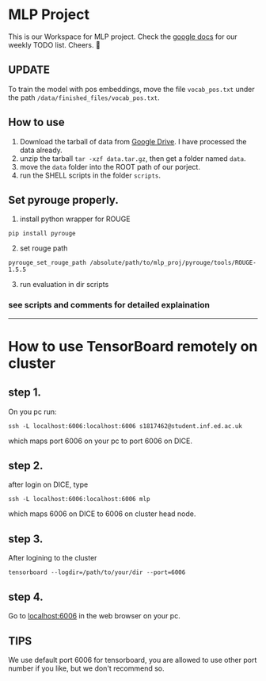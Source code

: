 # MLP Project
This is our Workspace for MLP project. Check the [google docs](https://docs.google.com/document/d/1E2p1h7s7PhCX-CSWkcq4TnxyZOLhmIXH6-iZFe6VzN4/edit?usp=sharing) for our weekly TODO list. Cheers. 🍺

## UPDATE
To train the model with pos embeddings, move the file `vocab_pos.txt` under the path `/data/finished_files/vocab_pos.txt`.

## How to use
1. Download the tarball of data from [Google Drive](https://drive.google.com/file/d/161iKccsFBqHAiuvRU1AP-6x89z07xEqN/view?usp=sharing). I have processed the data already.
2. unzip the tarball `tar -xzf data.tar.gz`, then get a folder named `data`.
3. move the `data` folder into the ROOT path of our porject.
3. run the SHELL scripts in the folder `scripts`.

## Set pyrouge properly.
1. install python wrapper for ROUGE
```
pip install pyrouge
```
2. set rouge path
```
pyrouge_set_rouge_path /absolute/path/to/mlp_proj/pyrouge/tools/ROUGE-1.5.5
```
3. run evaluation in dir scripts

### see scripts and comments for detailed explaination

----------------------------

# How to use TensorBoard remotely on cluster
## step 1.
On you pc run:
```
ssh -L localhost:6006:localhost:6006 s1817462@student.inf.ed.ac.uk
```
which maps port 6006 on your pc to port 6006 on DICE.
## step 2.
after login on DICE, type
```
ssh -L localhost:6006:localhost:6006 mlp
```
which maps 6006 on DICE to 6006 on cluster head node.
## step 3.
After logining to the cluster
```
tensorboard --logdir=/path/to/your/dir --port=6006
```
## step 4.
Go to [localhost:6006](http://localhost:6006) in the web browser on your pc.

## TIPS
We use default port 6006 for tensorboard, you are allowed to use other port number if you like, but we don't recommend so.
